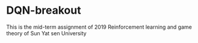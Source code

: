 # DQN-breakout
This is the mid-term assignment of 2019 Reinforcement learning and game theory of Sun Yat sen University
